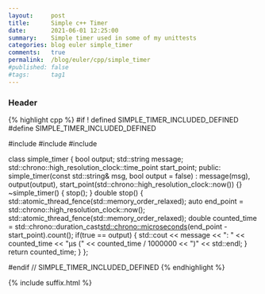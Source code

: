 ```yaml
---
layout:     post
title:      Simple c++ Timer
date:       2021-06-01 12:25:00
summary:    Simple timer used in some of my unittests
categories: blog euler simple_timer
comments:   true
permalink:  /blog/euler/cpp/simple_timer
#published: false
#tags:      tag1
---
```


### Header

{% highlight cpp %}
#if ! defined SIMPLE_TIMER_INCLUDED_DEFINED
#define SIMPLE_TIMER_INCLUDED_DEFINED

#include <atomic>
#include <chrono>
#include <iostream>

class simple_timer 
{
  bool output;
  std::string message;
  std::chrono::high_resolution_clock::time_point start_point;
  public:
    simple_timer(const std::string& msg, bool output = false) : message(msg), 
                                                                output(output),
                                                                start_point(std::chrono::high_resolution_clock::now()) {}
    ~simple_timer() {
      stop();
    }
    double stop()
    {
      std::atomic_thread_fence(std::memory_order_relaxed);
      auto end_point = std::chrono::high_resolution_clock::now();
      std::atomic_thread_fence(std::memory_order_relaxed);
      double counted_time = std::chrono::duration_cast<std::chrono::microseconds>(end_point - start_point).count();
      if(true == output) {
        std::cout << message << ": " << counted_time << "μs (" << counted_time / 1000000 << ")" << std::endl;
      }
      return counted_time;
    }
};

#endif // SIMPLE_TIMER_INCLUDED_DEFINED
{% endhighlight %}

{% include suffix.html %}
